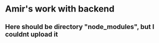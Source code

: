 # Amir's work with backend

Here should be directory "node_modules", but I couldnt upload it
---------------------------------------------------------------
